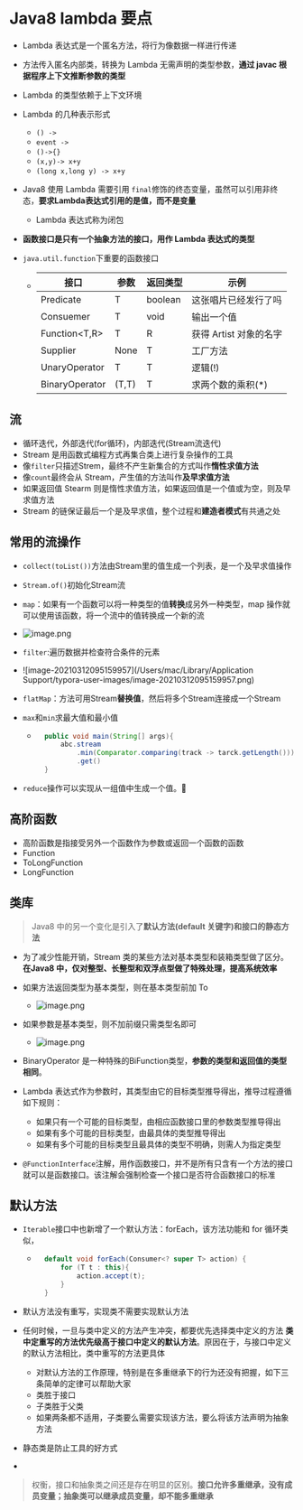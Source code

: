 # Java8 lambda 要点

- Lambda 表达式是一个匿名方法，将行为像数据一样进行传递

- 方法传入匿名内部类，转换为 Lambda 无需声明的类型参数，**通过 javac 根据程序上下文推断参数的类型**

- Lambda 的类型依赖于上下文环境

- Lambda 的几种表示形式

	- `() -> `
	- `event ->`
	- `()->{}`
	- `(x,y)-> x+y`
	- `(long x,long y) -> x+y`

- Java8 使用 Lambda 需要引用 `final`修饰的终态变量，虽然可以引用非终态，**要求Lambda表达式引用的是值，而不是变量**

	- Lambda 表达式称为闭包

- **函数接口是只有一个抽象方法的接口，用作 Lambda 表达式的类型**

- `java.util.function`下重要的函数接口

	- | 接口              | 参数  | 返回类型 | 示例                   |
		| ----------------- | ----- | -------- | ---------------------- |
		| Predicate<T>      | T     | boolean  | 这张唱片已经发行了吗   |
		| Consuemer<T>      | T     | void     | 输出一个值             |
		| Function<T,R>     | T     | R        | 获得 Artist 对象的名字 |
		| Supplier<T>       | None  | T        | 工厂方法               |
		| UnaryOperator<T>  | T     | T        | 逻辑(!)                |
		| BinaryOperator<T> | (T,T) | T        | 求两个数的乘积(*)      |

		



## 流

- 循环迭代，外部迭代(for循环)，内部迭代(Stream流迭代)
- Stream 是用函数式编程方式再集合类上进行复杂操作的工具
- 像`filter`只描述Strem，最终不产生新集合的方式叫作**惰性求值方法**
- 像`count`最终会从 Stream，产生值的方法叫作**及早求值方法**
- 如果返回值 Stearm 则是惰性求值方法，如果返回值是一个值或为空，则及早求值方法
- Stream 的链保证最后一个是及早求值，整个过程和**建造者模式**有共通之处

## 常用的流操作

- `collect(toList())`方法由Stream里的值生成一个列表，是一个及早求值操作
- `Stream.of()`初始化Stream流
- `map`：如果有一个函数可以将一种类型的值**转换**成另外一种类型，map 操作就可以使用该函数，将一个流中的值转换成一个新的流
	
- ![image.png](http://ww1.sinaimg.cn/large/006rAlqhgy1gogvt71rq7j30f60543yh.jpg)
	
- `filter`:遍历数据并检查符合条件的元素
	
- ![image-20210312095159957](/Users/mac/Library/Application Support/typora-user-images/image-20210312095159957.png)
	
- `flatMap`：方法可用Stream**替换值**，然后将多个Stream连接成一个Stream

- `max`和`min`求最大值和最小值

	- ```java
		public void main(String[] args){
		    abc.stream
		        .min(Comparator.comparing(track -> tarck.getLength()))
		        .get()
		}
		```

- `reduce`操作可以实现从一组值中生成一个值。🤔



## 高阶函数

- 高阶函数是指接受另外一个函数作为参数或返回一个函数的函数
- Function
- ToLongFunction
- LongFunction

## 类库

> Java8 中的另一个变化是引入了**默认方法(default 关键字)**和**接口的静态方法**

- 为了减少性能开销，Stream 类的某些方法对基本类型和装箱类型做了区分。**在Java8 中，仅对整型、长整型和双浮点型做了特殊处理，提高系统效率**

- 如果方法返回类型为基本类型，则在基本类型前加 To

	- ![image.png](http://ww1.sinaimg.cn/large/006rAlqhgy1gontdbi1dyj30ge04mdfu.jpg)

	

- 如果参数是基本类型，则不加前缀只需类型名即可

	- ![image.png](http://ww1.sinaimg.cn/large/006rAlqhgy1gontaoiav6j30f803gweg.jpg)

- BinaryOperator 是一种特殊的BiFunction类型，**参数的类型和返回值的类型相同**。
- Lambda 表达式作为参数时，其类型由它的目标类型推导得出，推导过程遵循如下规则：
	- 如果只有一个可能的目标类型，由相应函数接口里的参数类型推导得出
	- 如果有多个可能的目标类型，由最具体的类型推导得出
	- 如果有多个可能的目标类型且最具体的类型不明确，则需人为指定类型
- `@FunctionInterface`注解，用作函数接口，并不是所有只含有一个方法的接口就可以是函数接口。该注解会强制检查一个接口是否符合函数接口的标准

## 默认方法

- `Iterable`接口中也新增了一个默认方法：forEach，该方法功能和 for 循环类似，

	- ```java
		default void forEach(Consumer<? super T> action) {
		    for (T t : this){
		        action.accept(t);
		    }
		}
		```

- 默认方法没有重写，实现类不需要实现默认方法
- 任何时候，一旦与类中定义的方法产生冲突，都要优先选择类中定义的方法 **类中定重写的方法优先级高于接口中定义的默认方法**。原因在于，与接口中定义的默认方法相比，类中重写的方法更具体
	- 对默认方法的工作原理，特别是在多重继承下的行为还没有把握，如下三条简单的定律可以帮助大家
	- 类胜于接口
	- 子类胜于父类
	- 如果两条都不适用，子类要么需要实现该方法，要么将该方法声明为抽象方法
- 静态类是防止工具的好方式
- 

> 权衡，接口和抽象类之间还是存在明显的区别。**接口允许多重继承，没有成员变量；抽象类可以继承成员变量，却不能多重继承**